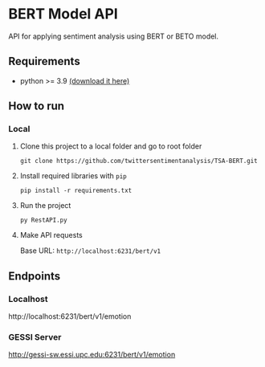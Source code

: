 # BERT Model API

API for applying sentiment analysis using BERT or BETO model.

## Requirements
- python >= 3.9 [(download it here)](https://www.python.org/downloads/)


## How to run 
### Local
1. Clone this project to a local folder and go to root folder

   `git clone https://github.com/twittersentimentanalysis/TSA-BERT.git`

2. Install required libraries with `pip`

    `pip install -r requirements.txt`
    
3. Run the project

    `py RestAPI.py`

4. Make API requests

    Base URL: `http://localhost:6231/bert/v1`


## Endpoints
### Localhost
http://localhost:6231/bert/v1/emotion

### GESSI Server
http://gessi-sw.essi.upc.edu:6231/bert/v1/emotion